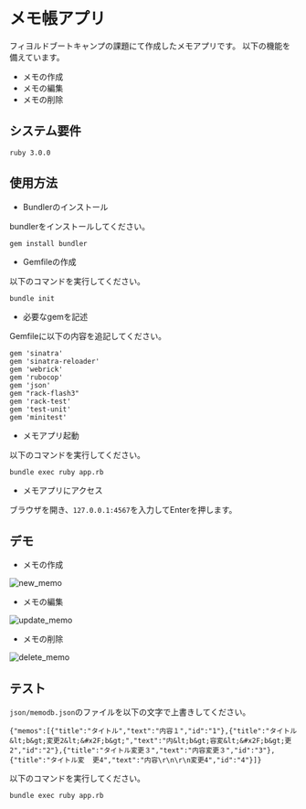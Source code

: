 # メモ帳アプリ
フィヨルドブートキャンプの課題にて作成したメモアプリです。
以下の機能を備えています。
- メモの作成
- メモの編集
- メモの削除
## システム要件
```
ruby 3.0.0
```
## 使用方法
- Bundlerのインストール

bundlerをインストールしてください。
```
gem install bundler
```
- Gemfileの作成

以下のコマンドを実行してください。
```
bundle init
```
- 必要なgemを記述

Gemfileに以下の内容を追記してください。
```
gem 'sinatra'
gem 'sinatra-reloader'
gem 'webrick'
gem 'rubocop'
gem 'json'
gem "rack-flash3"
gem 'rack-test'
gem 'test-unit'
gem 'minitest'
```
- メモアプリ起動

以下のコマンドを実行してください。
```
bundle exec ruby app.rb
```
- メモアプリにアクセス

ブラウザを開き、`127.0.0.1:4567`を入力してEnterを押します。

## デモ
- メモの作成

![new_memo](https://user-images.githubusercontent.com/64620506/141740522-6c659d45-e54c-4e72-99c8-d7273845c16f.gif)

- メモの編集

![update_memo](https://user-images.githubusercontent.com/64620506/141740844-bda0e051-7f84-4462-9ee8-3067a8afae06.gif)

- メモの削除

![delete_memo](https://user-images.githubusercontent.com/64620506/141740924-09ad1101-d87c-4e13-9851-525cfc4f015c.gif)

## テスト
`json/memodb.json`のファイルを以下の文字で上書きしてください。
```
{"memos":[{"title":"タイトル","text":"内容１","id":"1"},{"title":"タイトル&lt;b&gt;変更2&lt;&#x2F;b&gt;","text":"内&lt;b&gt;容変&lt;&#x2F;b&gt;更2","id":"2"},{"title":"タイトル変更３","text":"内容変更３","id":"3"},{"title":"タイトル変  更4","text":"内容\r\n\r\n変更4","id":"4"}]}
```
以下のコマンドを実行してください。
```
bundle exec ruby app.rb
```